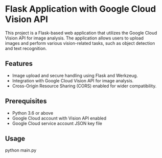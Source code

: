 # Flask Application with Google Cloud Vision API

This project is a Flask-based web application that utilizes the Google Cloud Vision API for image analysis. The application allows users to upload images and perform various vision-related tasks, such as object detection and text recognition.

## Features

- Image upload and secure handling using Flask and Werkzeug.
- Integration with Google Cloud Vision API for image analysis.
- Cross-Origin Resource Sharing (CORS) enabled for wider compatibility.

## Prerequisites

- Python 3.6 or above
- Google Cloud account with Vision API enabled
- Google Cloud service account JSON key file
## Usage 
python main.py
